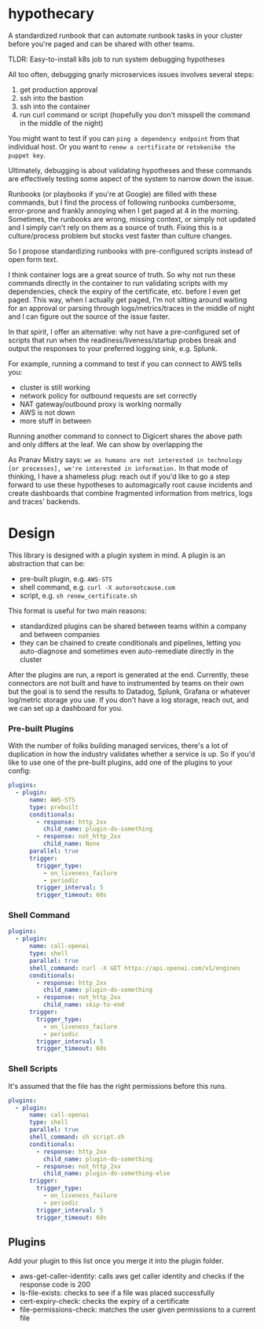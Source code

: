 # hypothecary
A standardized runbook that can automate runbook tasks in your cluster before you're paged and can be shared with other teams.

TLDR: Easy-to-install k8s job to run system debugging hypotheses

All too often, debugging gnarly microservices issues involves several steps:
1. get production approval
2. ssh into the bastion
3. ssh into the container
4. run curl command or script (hopefully you don't misspell the command in the middle of the night)

You might want to test if you can `ping a dependency endpoint` from that individual host. Or you want to `renew a certificate` or `retokenike the puppet key`.

Ultimately, debugging is about validating hypotheses and these commands are effectively testing some aspect of the system to narrow down the issue.

Runbooks (or playbooks if you're at Google) are filled with these commands, but I find the process of following runbooks cumbersome, error-prone and frankly annoying when I get paged at 4 in the morning. Sometimes, the runbooks are wrong, missing context, or simply not updated and I simply can't rely on them as a source of truth. Fixing this is a culture/process problem but stocks vest faster than culture changes.

So I propose standardizing runbooks with pre-configured scripts instead of open form text. 

I think container logs are a great source of truth. So why not run these commands directly in the container to run validating scripts with my dependencies, check the expiry of the certificate, etc. before I even get paged.
This way, when I actually get paged, I'm not sitting around waiting for an approval or parsing through logs/metrics/traces in the middle of night and I can figure out the source of the issue faster.

In that spirit, I offer an alternative: why not have a pre-configured set of scripts that run when the readiness/liveness/startup probes break and output the responses to your preferred logging sink, e.g. Splunk.

For example, running a command to test if you can connect to AWS tells you:

- cluster is still working
- network policy for outbound requests are set correctly
- NAT gateway/outbound proxy is working normally
- AWS is not down
- more stuff in between

Running another command to connect to Digicert shares the above path and only differs at the leaf. We can show by overlapping the 

As Pranav Mistry says: `we as humans are not interested in technology [or processes], we're interested in information.`
In that mode of thinking, I have a shameless plug: reach out if you'd like to go a step forward to use these hypotheses to automagically root cause incidents and create dashboards that combine fragmented information from metrics, logs and traces' backends.

# Design

This library is designed with a plugin system in mind. A plugin is an abstraction that can be:

- pre-built plugin, e.g. `AWS-STS`
- shell command, e.g. `curl -X autorootcause.com`
- script, e.g. `sh renew_certificate.sh`

This format is useful for two main reasons:

- standardized plugins can be shared between teams within a company and between companies
- they can be chained to create conditionals and pipelines, letting you auto-diagnose and sometimes even auto-remediate directly in the cluster

After the plugins are run, a report is generated at the end. Currently, these connectors are not built and have to instrumented by teams on their own but the goal is to send the results to Datadog, Splunk, Grafana or whatever log/metric storage you use. If you don't have a log storage, reach out, and we can set up a dashboard for you.

### Pre-built Plugins

With the number of folks building managed services, there's a lot of duplication in how the industry validates whether a service is up. So if you'd like to use one of the pre-built plugins, add one of the plugins to your config:
```yaml
plugins:
  - plugin:
      name: AWS-STS
      type: prebuilt
      conditionals:
        - response: http_2xx
          child_name: plugin-do-something
        - response: not_http_2xx
          child_name: None
      parallel: true
      trigger:
        trigger_type:
          - on_liveness_failure
          - periodic
        trigger_interval: 5
        trigger_timeout: 60s
```

### Shell Command

```yaml
plugins:
  - plugin:
      name: call-openai
      type: shell
      parallel: true          
      shell_command: curl -X GET https://api.openai.com/v1/engines
      conditionals: 
        - response: http_2xx 
          child_name: plugin-do-something
        - response: not_http_2xx
          child_name: skip-to-end
      trigger:
        trigger_type:
          - on_liveness_failure
          - periodic
        trigger_interval: 5
        trigger_timeout: 60s
```

### Shell Scripts

It's assumed that the file has the right permissions before this runs.

```yaml
plugins:
  - plugin:
      name: call-openai
      type: shell
      parallel: true
      shell_command: sh script.sh
      conditionals:
        - response: http_2xx
          child_name: plugin-do-something
        - response: not_http_2xx
          child_name: plugin-do-something-else
      trigger:
        trigger_type:
          - on_liveness_failure
          - periodic
        trigger_interval: 5
        trigger_timeout: 60s
```

## Plugins

Add your plugin to this list once you merge it into the plugin folder.

- aws-get-caller-identity: calls aws get caller identity and checks if the response code is 200
- ls-file-exists: checks to see if a file was placed successfully
- cert-expiry-check: checks the expiry of a certificate
- file-permissions-check: matches the user given permissions to a current file 
